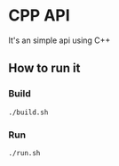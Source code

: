 # CPP API
It's an simple api using C++

## How to run it

### Build
```
./build.sh
```

### Run
```
./run.sh
```

